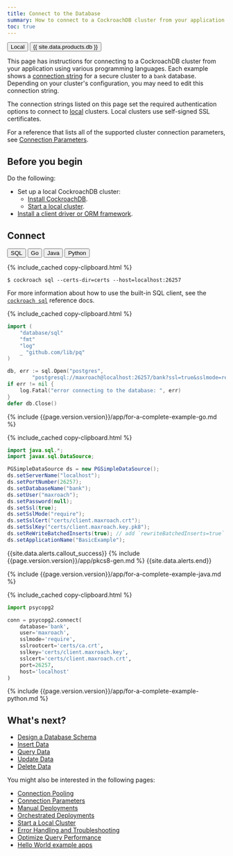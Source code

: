 ```yaml
---
title: Connect to the Database
summary: How to connect to a CockroachDB cluster from your application
toc: true
---
```


<div class="filters filters-big clearfix">
  <button class="filter-button current">Local</button>
  <a href="connect-to-the-database-cockroachcloud.html"><button class="filter-button">{{ site.data.products.db }}</button></a>
</div>

This page has instructions for connecting to a CockroachDB cluster from your application using various programming languages. Each example shows a [connection string][connection_params] for a secure cluster to a `bank` database. Depending on your cluster's configuration, you may need to edit this connection string.

The connection strings listed on this page set the required authentication options to connect to [local](authentication.html) clusters. Local clusters use self-signed SSL certificates.

For a reference that lists all of the supported cluster connection parameters, see [Connection Parameters][connection_params].

## Before you begin

Do the following:

- Set up a local CockroachDB cluster:
  - [Install CockroachDB](install-cockroachdb.html).
  - [Start a local cluster](secure-a-cluster.html).
- [Install a client driver or ORM framework](install-client-drivers.html).

## Connect

<div class="filters clearfix">
  <button class="filter-button" data-scope="sql">SQL</button>
  <button class="filter-button" data-scope="go">Go</button>
  <button class="filter-button" data-scope="java">Java</button>
  <button class="filter-button" data-scope="python">Python</button>
</div>

<section class="filter-content" markdown="1" data-scope="sql">

{% include_cached copy-clipboard.html %}
~~~ shell
$ cockroach sql --certs-dir=certs --host=localhost:26257
~~~

For more information about how to use the built-in SQL client, see the [`cockroach sql`](cockroach-sql.html) reference docs.

</section>

<section class="filter-content" markdown="1" data-scope="go">

{% include_cached copy-clipboard.html %}
~~~ go
import (
    "database/sql"
    "fmt"
    "log"
    _ "github.com/lib/pq"
)

db, err := sql.Open("postgres",
        "postgresql://maxroach@localhost:26257/bank?ssl=true&sslmode=require&sslrootcert=certs/ca.crt&sslkey=certs/client.maxroach.key&sslcert=certs/client.maxroach.crt")
if err != nil {
    log.Fatal("error connecting to the database: ", err)
}
defer db.Close()
~~~

{% include {{page.version.version}}/app/for-a-complete-example-go.md %}

</section>

<section class="filter-content" markdown="1" data-scope="java">

{% include_cached copy-clipboard.html %}
~~~ java
import java.sql.*;
import javax.sql.DataSource;

PGSimpleDataSource ds = new PGSimpleDataSource();
ds.setServerName("localhost");
ds.setPortNumber(26257);
ds.setDatabaseName("bank");
ds.setUser("maxroach");
ds.setPassword(null);
ds.setSsl(true);
ds.setSslMode("require");
ds.setSslCert("certs/client.maxroach.crt");
ds.setSslKey("certs/client.maxroach.key.pk8");
ds.setReWriteBatchedInserts(true); // add `rewriteBatchedInserts=true` to pg connection string
ds.setApplicationName("BasicExample");
~~~

{{site.data.alerts.callout_success}}
{% include {{page.version.version}}/app/pkcs8-gen.md %}
{{site.data.alerts.end}}

{% include {{page.version.version}}/app/for-a-complete-example-java.md %}

</section>

<section class="filter-content" markdown="1" data-scope="python">

{% include_cached copy-clipboard.html %}
~~~ python
import psycopg2

conn = psycopg2.connect(
    database='bank',
    user='maxroach',
    sslmode='require',
    sslrootcert='certs/ca.crt',
    sslkey='certs/client.maxroach.key',
    sslcert='certs/client.maxroach.crt',
    port=26257,
    host='localhost'
)
~~~

{% include {{page.version.version}}/app/for-a-complete-example-python.md %}

</section>

## What's next?

<a name="tasks"></a>

- [Design a Database Schema](schema-design-overview.html)
- [Insert Data](insert-data.html)
- [Query Data](query-data.html)
- [Update Data](update-data.html)
- [Delete Data](delete-data.html)

You might also be interested in the following pages:

- [Connection Pooling](connection-pooling.html)
- [Connection Parameters][connection_params]
- [Manual Deployments][manual]
- [Orchestrated Deployments][orchestrated]
- [Start a Local Cluster][local_secure]
- [Error Handling and Troubleshooting](error-handling-and-troubleshooting.html)
- [Optimize Query Performance](make-queries-fast.html)
- [Hello World example apps](hello-world-example-apps.html)

<!-- Reference Links -->

[manual]: manual-deployment.html
[orchestrated]: orchestration.html
[local_secure]: secure-a-cluster.html
[connection_params]: connection-parameters.html
